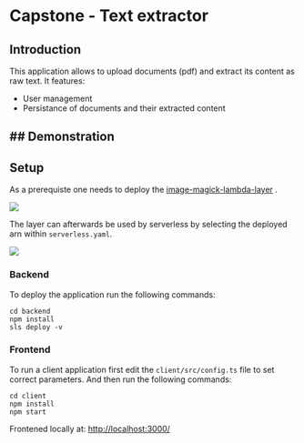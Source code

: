 # Capstone - Text extractor

## Introduction

This application allows to upload documents (pdf) and extract its content as raw text. It features:

- User management
- Persistance of documents and their extracted content

## ## Demonstration





## Setup

As a prerequiste one needs to deploy the [image-magick-lambda-layer](https://serverlessrepo.aws.amazon.com/applications/arn:aws:serverlessrepo:us-east-1:145266761615:applications~image-magick-lambda-layer) .

![](C:\Users\kern\AppData\Roaming\marktext\images\2020-08-23-21-34-44-image.png)

The layer can afterwards be used by serverless by selecting the deployed arn within `serverless.yaml`.

![](C:\Users\kern\AppData\Roaming\marktext\images\2020-08-23-21-35-04-image.png)

### Backend

To deploy the application run the following commands:

```
cd backend
npm install
sls deploy -v
```

### Frontend

To run a client application first edit the `client/src/config.ts` file to set correct parameters. And then run the following commands:

```
cd client
npm install
npm start 
```

Frontened locally at: [http://localhost:3000/](http://localhost:3000/)
